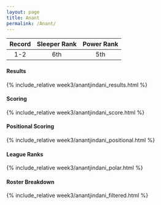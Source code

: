 ```yaml
---
layout: page
title: Anant
permalink: /Anant/
---
```


Record | Sleeper Rank | Power Rank               
:--: | :--: | :--:
1-2 | 6th | 5th   

#### Results
{% include_relative week3/anantjindani_results.html %}

#### Scoring
{% include_relative week3/anantjindani_score.html %}

#### Positional Scoring
{% include_relative week3/anantjindani_positional.html %}

#### League Ranks
{% include_relative week3/anantjindani_polar.html %}

#### Roster Breakdown
{% include_relative week3/anantjindani_filtered.html %}
